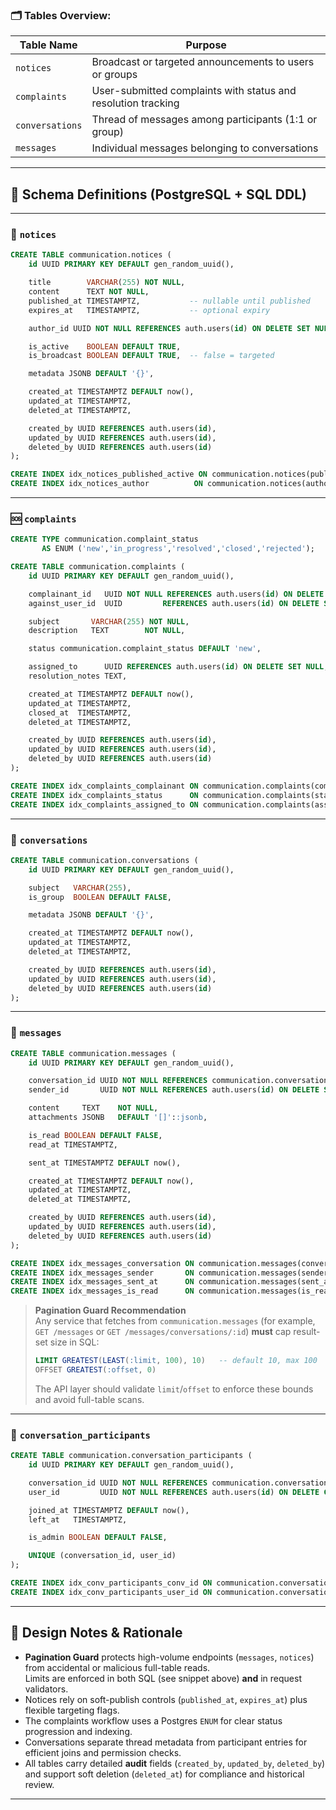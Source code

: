 ### 🗂️ Tables Overview:

| Table Name      | Purpose                                                       |
| --------------- | ------------------------------------------------------------- |
| `notices`       | Broadcast or targeted announcements to users or groups        |
| `complaints`    | User-submitted complaints with status and resolution tracking |
| `conversations` | Thread of messages among participants (1:1 or group)          |
| `messages`      | Individual messages belonging to conversations                |

---

## 📄 Schema Definitions (PostgreSQL + SQL DDL)

---

### 📢 `notices`

```sql
CREATE TABLE communication.notices (
    id UUID PRIMARY KEY DEFAULT gen_random_uuid(),

    title        VARCHAR(255) NOT NULL,
    content      TEXT NOT NULL,
    published_at TIMESTAMPTZ,           -- nullable until published
    expires_at   TIMESTAMPTZ,           -- optional expiry

    author_id UUID NOT NULL REFERENCES auth.users(id) ON DELETE SET NULL,

    is_active    BOOLEAN DEFAULT TRUE,
    is_broadcast BOOLEAN DEFAULT TRUE,  -- false = targeted

    metadata JSONB DEFAULT '{}',

    created_at TIMESTAMPTZ DEFAULT now(),
    updated_at TIMESTAMPTZ,
    deleted_at TIMESTAMPTZ,

    created_by UUID REFERENCES auth.users(id),
    updated_by UUID REFERENCES auth.users(id),
    deleted_by UUID REFERENCES auth.users(id)
);

CREATE INDEX idx_notices_published_active ON communication.notices(published_at, is_active);
CREATE INDEX idx_notices_author          ON communication.notices(author_id);
```

---

### 🆘 `complaints`

```sql
CREATE TYPE communication.complaint_status
       AS ENUM ('new','in_progress','resolved','closed','rejected');

CREATE TABLE communication.complaints (
    id UUID PRIMARY KEY DEFAULT gen_random_uuid(),

    complainant_id   UUID NOT NULL REFERENCES auth.users(id) ON DELETE CASCADE,
    against_user_id  UUID         REFERENCES auth.users(id) ON DELETE SET NULL,

    subject       VARCHAR(255) NOT NULL,
    description   TEXT        NOT NULL,

    status communication.complaint_status DEFAULT 'new',

    assigned_to      UUID REFERENCES auth.users(id) ON DELETE SET NULL,
    resolution_notes TEXT,

    created_at TIMESTAMPTZ DEFAULT now(),
    updated_at TIMESTAMPTZ,
    closed_at  TIMESTAMPTZ,
    deleted_at TIMESTAMPTZ,

    created_by UUID REFERENCES auth.users(id),
    updated_by UUID REFERENCES auth.users(id),
    deleted_by UUID REFERENCES auth.users(id)
);

CREATE INDEX idx_complaints_complainant ON communication.complaints(complainant_id);
CREATE INDEX idx_complaints_status      ON communication.complaints(status);
CREATE INDEX idx_complaints_assigned_to ON communication.complaints(assigned_to);
```

---

### 💬 `conversations`

```sql
CREATE TABLE communication.conversations (
    id UUID PRIMARY KEY DEFAULT gen_random_uuid(),

    subject   VARCHAR(255),
    is_group  BOOLEAN DEFAULT FALSE,

    metadata JSONB DEFAULT '{}',

    created_at TIMESTAMPTZ DEFAULT now(),
    updated_at TIMESTAMPTZ,
    deleted_at TIMESTAMPTZ,

    created_by UUID REFERENCES auth.users(id),
    updated_by UUID REFERENCES auth.users(id),
    deleted_by UUID REFERENCES auth.users(id)
);
```

---

### 📨 `messages`

```sql
CREATE TABLE communication.messages (
    id UUID PRIMARY KEY DEFAULT gen_random_uuid(),

    conversation_id UUID NOT NULL REFERENCES communication.conversations(id) ON DELETE CASCADE,
    sender_id       UUID NOT NULL REFERENCES auth.users(id) ON DELETE SET NULL,

    content     TEXT    NOT NULL,
    attachments JSONB   DEFAULT '[]'::jsonb,

    is_read BOOLEAN DEFAULT FALSE,
    read_at TIMESTAMPTZ,

    sent_at TIMESTAMPTZ DEFAULT now(),

    created_at TIMESTAMPTZ DEFAULT now(),
    updated_at TIMESTAMPTZ,
    deleted_at TIMESTAMPTZ,

    created_by UUID REFERENCES auth.users(id),
    updated_by UUID REFERENCES auth.users(id),
    deleted_by UUID REFERENCES auth.users(id)
);

CREATE INDEX idx_messages_conversation ON communication.messages(conversation_id);
CREATE INDEX idx_messages_sender       ON communication.messages(sender_id);
CREATE INDEX idx_messages_sent_at      ON communication.messages(sent_at);
CREATE INDEX idx_messages_is_read      ON communication.messages(is_read);
```

> **Pagination Guard Recommendation**  
> Any service that fetches from `communication.messages` (for example, `GET /messages` or `GET /messages/conversations/:id`) **must** cap result-set size in SQL:
>
> ```sql
> LIMIT GREATEST(LEAST(:limit, 100), 10)   -- default 10, max 100
> OFFSET GREATEST(:offset, 0)
> ```
>
> The API layer should validate `limit`/`offset` to enforce these bounds and avoid full-table scans.

---

### 🔗 `conversation_participants`

```sql
CREATE TABLE communication.conversation_participants (
    id UUID PRIMARY KEY DEFAULT gen_random_uuid(),

    conversation_id UUID NOT NULL REFERENCES communication.conversations(id) ON DELETE CASCADE,
    user_id         UUID NOT NULL REFERENCES auth.users(id) ON DELETE CASCADE,

    joined_at TIMESTAMPTZ DEFAULT now(),
    left_at   TIMESTAMPTZ,

    is_admin BOOLEAN DEFAULT FALSE,

    UNIQUE (conversation_id, user_id)
);

CREATE INDEX idx_conv_participants_conv_id ON communication.conversation_participants(conversation_id);
CREATE INDEX idx_conv_participants_user_id ON communication.conversation_participants(user_id);
```

---

## 📌 Design Notes & Rationale

- **Pagination Guard** protects high-volume endpoints (`messages`, `notices`) from accidental or malicious full-table reads.  
   Limits are enforced in both SQL (see snippet above) **and** in request validators.
- Notices rely on soft-publish controls (`published_at`, `expires_at`) plus flexible targeting flags.
- The complaints workflow uses a Postgres `ENUM` for clear status progression and indexing.
- Conversations separate thread metadata from participant entries for efficient joins and permission checks.
- All tables carry detailed **audit** fields (`created_by`, `updated_by`, `deleted_by`) and support soft deletion (`deleted_at`) for compliance and historical review.

---

